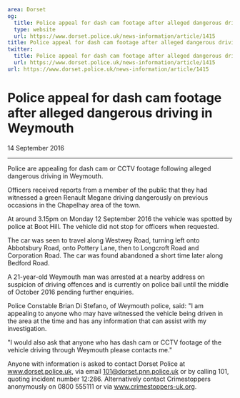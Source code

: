```yaml
area: Dorset
og:
  title: Police appeal for dash cam footage after alleged dangerous driving in Weymouth
  type: website
  url: https://www.dorset.police.uk/news-information/article/1415
title: Police appeal for dash cam footage after alleged dangerous driving in Weymouth |
twitter:
  title: Police appeal for dash cam footage after alleged dangerous driving in Weymouth
  url: https://www.dorset.police.uk/news-information/article/1415
url: https://www.dorset.police.uk/news-information/article/1415
```

# Police appeal for dash cam footage after alleged dangerous driving in Weymouth

14 September 2016

* * *

Police are appealing for dash cam or CCTV footage following alleged dangerous driving in Weymouth.

Officers received reports from a member of the public that they had witnessed a green Renault Megane driving dangerously on previous occasions in the Chapelhay area of the town.

At around 3.15pm on Monday 12 September 2016 the vehicle was spotted by police at Boot Hill. The vehicle did not stop for officers when requested.

The car was seen to travel along Westwey Road, turning left onto Abbotsbury Road, onto Pottery Lane, then to Longcroft Road and Corporation Road. The car was found abandoned a short time later along Bedford Road.

A 21-year-old Weymouth man was arrested at a nearby address on suspicion of driving offences and is currently on police bail until the middle of October 2016 pending further enquiries.

Police Constable Brian Di Stefano, of Weymouth police, said: "I am appealing to anyone who may have witnessed the vehicle being driven in the area at the time and has any information that can assist with my investigation.

"I would also ask that anyone who has dash cam or CCTV footage of the vehicle driving through Weymouth please contacts me."

Anyone with information is asked to contact Dorset Police at www.dorset.police.uk, via email 101@dorset.pnn.police.uk or by calling 101, quoting incident number 12:286. Alternatively contact Crimestoppers anonymously on 0800 555111 or via www.crimestoppers-uk.org.
